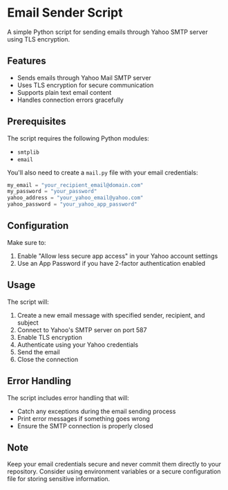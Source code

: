 # Email Sender Script

A simple Python script for sending emails through Yahoo SMTP server using TLS encryption.

## Features

- Sends emails through Yahoo Mail SMTP server
- Uses TLS encryption for secure communication
- Supports plain text email content
- Handles connection errors gracefully

## Prerequisites

The script requires the following Python modules:
- `smtplib`
- `email`

You'll also need to create a `mail.py` file with your email credentials:
```python
my_email = "your_recipient_email@domain.com"
my_password = "your_password"
yahoo_address = "your_yahoo_email@yahoo.com"
yahoo_password = "your_yahoo_app_password"
```

## Configuration

Make sure to:
1. Enable "Allow less secure app access" in your Yahoo account settings
2. Use an App Password if you have 2-factor authentication enabled

## Usage

The script will:
1. Create a new email message with specified sender, recipient, and subject
2. Connect to Yahoo's SMTP server on port 587
3. Enable TLS encryption
4. Authenticate using your Yahoo credentials
5. Send the email
6. Close the connection

## Error Handling

The script includes error handling that will:
- Catch any exceptions during the email sending process
- Print error messages if something goes wrong
- Ensure the SMTP connection is properly closed

## Note

Keep your email credentials secure and never commit them directly to your repository. Consider using environment variables or a secure configuration file for storing sensitive information.
